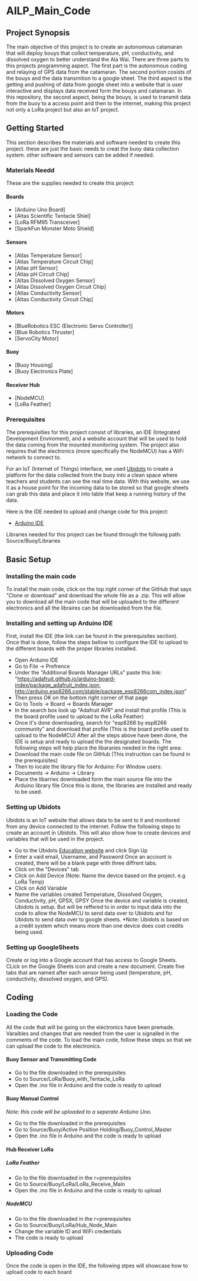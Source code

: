 # AILP_Main_Code
## Project Synopsis
The main objective of this project is to create an autonomous catamaran that will deploy bouys that collect temperature, pH, conductivity, and dissolved oxygen to better understand the Ala Wai. There are three parts to this projects programming aspect. The first part is the autonomous coding and relaying of GPS data from the catamaran. The second portion cosists of the bouys and the data transmition to a google sheet. The third aspect is the getting and pushing of data from google sheet into a website that is user interactive and displays data received form the bouys and catamaran. In this repository, the second aspect, being the bouys, is used to transmit data from the buoy to a access point and then to the internet, making this project not only a LoRa project but also an IoT project. 

## Getting Started 
This section describes the materials and software needed to create this project. these are just the basic needs to creat the buoy data collection system. other software and sensors can be added if needed. 

### Materials Needd
These are the supplies needed to create this project:
#### Boards
* [Arduino Uno Board]
* [Altas Scientific Tentacle Shiel]
* [LoRa RFM95 Transceiver]
* [SparkFun Monster Moto Shield]
#### Sensors
* [Atlas Temperature Sensor]
* [Atlas Temperature Circuit Chip]
* [Atlas pH Sensor]
* [Atlas pH Circuit Chip]
* [Altas Dissolved Oxygen Sensor]
* [Atlas Dissolved Oxygen Circuit Chip]
* [Atlas Conductivity Sensor]
* [Altas Conductivity Circuit Chip]
#### Motors
* [BlueRobotics ESC (Electronic Servo Controller)]
* [Blue Robotics Thruster]
* [ServoCity Motor]
#### Buoy
* [Buoy Housing]
* [Buoy Electronics Plate]
#### Receiver Hub
* [NodeMCU]
* [LoRa Feather]

### Prerequisites
The prerequisities for this project consist of libraries, an IDE (Integrated Development Enviroment), and a website account that will be used to hold the data coming from the mounted monitoring system. The project also requires that the electronics (more specifically the NodeMCU) has a WiFi network to connect to.

For an IoT (Internet of Things) interface, we used [Ubidots](https://ubidots.com/education/) to create a platform for the data collected from the buoy into a clean space where teachers and students can see the real time data. With this website, we use it as a house point for the incoming data to be stored so that google sheets can grab this data and place it into table that keep a running history of the data.

Here is the IDE needed to upload and change code for this project:

* [Arduino IDE](https://www.arduino.cc/en/Main/Software)

Libraries needed for this project can be found through the followig path: Source/Buoy/Libraries

## Basic Setup
### Installing the main code
To install the main code, click on the top right corner of the GitHub that says "Clone or download" and download the whole file as a .zip. This will allow you to download all the main code that will be uploaded to the different electronics and all the libraires can be downloaded from the file. 

### Installing and setting up Arduino IDE
First, install the IDE (the link can be found in the prerequisites section). Once that is done, follow the steps bellow to configure the IDE to upload to the different boards with the proper libraries installed.
* Open Arduino IDE 
* Go to File -> Prefrence
* Under the "Additional Boards Manager URLs" paste this link: "https://adafruit.github.io/arduino-board-index/package_adafruit_index.json, http://arduino.esp8266.com/stable/package_esp8266com_index.json" 
* Then press OK on the bottom right corner of that page
* Go to Tools -> Board -> Boards Manager
* In the search box look up "Adafruit AVR" and install that profile (This is the board profile used to upload to the LoRa Feather)
* Once it's done downloading, search for "esp8266 by esp8266 community" and download that profile (This is the board profile used to upload to the NodeMCU)
After all the steps above have been done, the IDE is setup and ready to upload the the designated boards. The following steps will help place the libararies needed in the right area:
* Download the main code file on GitHub (This instruction can be found in the prerequisites)
* Then to locate the library file for Arduino:
For Window users:
* Documents -> Arduino -> Library
* Place the libarries downloaded form the main source file into the Arduino library file
Once this is done, the libraries are installed and ready to be used. 

### Setting up Ubidots
Ubidots is an IoT website that allows data to be sent to it and monitored from any device connected to the internet. Follow the following steps to create an account in Ubidots. This will also show how to create devices and variables that will be used in the project. 
* Go to the Ubidots [Education website](https://ubidots.com/education/) and click Sign Up
* Enter a vaid email, Username, and Password 
Once an account is created, there will be a blank page with three diffrent tabs.
* Click on the "Devices" tab 
* Click on Add Device (Note: Name the device based on the project. e.g LoRa Temp)
* Click on Add Variable 
* Name the variables created Temperature, Dissolved Oxygen, Conductivity, pH, GPSX, GPSY
Once the device and variable is created, Ubidots is setup. But will be reffered to in order to input data into the code to allow the NodeMCU to send data over to Ubidots and for Ubidots to send data over to google sheets. 
*Note: Ubidots is based on a credit system which means more than one device does cost credits being used. 

### Setting up GoogleSheets
Create or log into a Google account that has access to Google Sheets. CLick on the Google Sheets icon and create a new document. Create five tabs that are named after each sensor being used (temperature, pH, conductivity, dissolved oxygen, and GPS). 

## Coding
### Loading the Code
All the code that will be going on the electronics have been premade. Varaibles and changes that are needed from the user is signalled in the comments of the code. To load the main code, follow these steps so that we can upload the code to the electronics.
#### Buoy Sensor and Transmitting Code
* Go to the file downloaded in the prerequisites 
* Go to Source/LoRa/Buoy_with_Tentacle_LoRa
* Open the .ino file in Arduino and the code is ready to upload 
#### Buoy Manual Control
*Note: this code will be uploaded to a seperate Arduino Uno.* 
* Go to the file downloaded in the prerequisites
* Go to Source/Buoy/Active Position Holding/Buoy_Control_Master
* Open the .ino file in Arduino and the code is ready to upload 
#### Hub Receiver LoRa
##### LoRa Feather
* Go to the file downloaded in the r=prerequisites
* Go to Source/Buoy/LoRa/LoRa_Receive_Main
* Open the .ino file in Arduino and the code is ready to upload
##### NodeMCU
* Go to the file downloaded in the r=prerequisites
* Go to Source/Buoy/LoRa/Hub_Node_Main
* Change the variable ID and WiFi credentials 
* The code is ready to upload

### Uploading Code
Once the code is open in the IDE, the following stpes will showcase how to upload code to each board 







